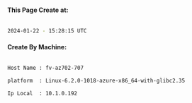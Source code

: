 
   
#### This Page Create at:

```bash

2024-01-22 - 15:28:15 UTC

```

#### Create By Machine:

```bash

Host Name : fv-az702-707

platform  : Linux-6.2.0-1018-azure-x86_64-with-glibc2.35

Ip Local  : 10.1.0.192

```

